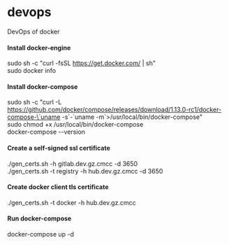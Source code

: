 # devops
DevOps of docker
#### Install docker-engine
sudo sh -c "curl -fsSL https://get.docker.com/ | sh"  
sudo docker info
#### Install docker-compose
sudo sh -c "curl -L https://github.com/docker/compose/releases/download/1.13.0-rc1/docker-compose-\`uname -s\`-\`uname -m\`>/usr/local/bin/docker-compose"  
sudo chmod +x /usr/local/bin/docker-compose  
docker-compose --version   
#### Create a self-signed ssl certificate
./gen_certs.sh -h gitlab.dev.gz.cmcc -d 3650  
./gen_certs.sh -t registry -h hub.dev.gz.cmcc -d 3650
#### Create docker client tls certificate
./gen_certs.sh -t docker -h hub.dev.gz.cmcc  
#### Run docker-compose
docker-compose up -d
